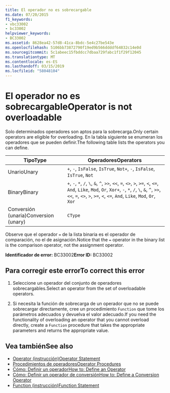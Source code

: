 ```yaml
---
title: El operador no es sobrecargable
ms.date: 07/20/2015
f1_keywords:
- vbc33002
- bc33002
helpviewer_keywords:
- BC33002
ms.assetid: 8628ea42-57d8-41ca-8bdc-5e4c27be543e
ms.openlocfilehash: 5106bb73872790f19ed9b566ddddf64832c14e0d
ms.sourcegitcommit: 5c1abeec15fbddcc7dbaa729fabc1f1f29f12045
ms.translationtype: MT
ms.contentlocale: es-ES
ms.lasthandoff: 03/15/2019
ms.locfileid: "58048104"
---
```

# <a name="operator-is-not-overloadable"></a><span data-ttu-id="c92ad-102">El operador no es sobrecargable</span><span class="sxs-lookup"><span data-stu-id="c92ad-102">Operator is not overloadable</span></span>
<span data-ttu-id="c92ad-103">Solo determinados operadores son aptos para la sobrecarga.</span><span class="sxs-lookup"><span data-stu-id="c92ad-103">Only certain operators are eligible for overloading.</span></span> <span data-ttu-id="c92ad-104">En la tabla siguiente se enumeran los operadores que se pueden definir.</span><span class="sxs-lookup"><span data-stu-id="c92ad-104">The following table lists the operators you can define.</span></span>  
  
|<span data-ttu-id="c92ad-105">Tipo</span><span class="sxs-lookup"><span data-stu-id="c92ad-105">Type</span></span>|<span data-ttu-id="c92ad-106">Operadores</span><span class="sxs-lookup"><span data-stu-id="c92ad-106">Operators</span></span>|  
|----------|---------------|  
|<span data-ttu-id="c92ad-107">Unario</span><span class="sxs-lookup"><span data-stu-id="c92ad-107">Unary</span></span>|<span data-ttu-id="c92ad-108">`+`, `-`, `IsFalse`, `IsTrue`, `Not`</span><span class="sxs-lookup"><span data-stu-id="c92ad-108">`+`, `-`, `IsFalse`, `IsTrue`, `Not`</span></span>|  
|<span data-ttu-id="c92ad-109">Binary</span><span class="sxs-lookup"><span data-stu-id="c92ad-109">Binary</span></span>|<span data-ttu-id="c92ad-110">`+`, `-`, `*`, `/`, `\`, `&`, `^`, `>>`, `<<`, `=`, `<>`, `>`, `>=`, `<`, `<=`, `And`, `Like`, `Mod`, `Or`, `Xor`</span><span class="sxs-lookup"><span data-stu-id="c92ad-110">`+`, `-`, `*`, `/`, `\`, `&`, `^`, `>>`, `<<`, `=`, `<>`, `>`, `>=`, `<`, `<=`, `And`, `Like`, `Mod`, `Or`, `Xor`</span></span>|  
|<span data-ttu-id="c92ad-111">Conversión (unaria)</span><span class="sxs-lookup"><span data-stu-id="c92ad-111">Conversion (unary)</span></span>|`CType`|  
  
 <span data-ttu-id="c92ad-112">Observe que el operador `=` de la lista binaria es el operador de comparación, no el de asignación.</span><span class="sxs-lookup"><span data-stu-id="c92ad-112">Notice that the `=` operator in the binary list is the comparison operator, not the assignment operator.</span></span>  
  
 <span data-ttu-id="c92ad-113">**Identificador de error:** BC33002</span><span class="sxs-lookup"><span data-stu-id="c92ad-113">**Error ID:** BC33002</span></span>  
  
## <a name="to-correct-this-error"></a><span data-ttu-id="c92ad-114">Para corregir este error</span><span class="sxs-lookup"><span data-stu-id="c92ad-114">To correct this error</span></span>  
  
1.  <span data-ttu-id="c92ad-115">Seleccione un operador del conjunto de operadores sobrecargables.</span><span class="sxs-lookup"><span data-stu-id="c92ad-115">Select an operator from the set of overloadable operators.</span></span>  
  
2.  <span data-ttu-id="c92ad-116">Si necesita la función de sobrecarga de un operador que no se puede sobrecargar directamente, cree un procedimiento `Function` que tome los parámetros adecuados y devuelva el valor adecuado.</span><span class="sxs-lookup"><span data-stu-id="c92ad-116">If you need the functionality of overloading an operator that you cannot overload directly, create a `Function` procedure that takes the appropriate parameters and returns the appropriate value.</span></span>  
  
## <a name="see-also"></a><span data-ttu-id="c92ad-117">Vea también</span><span class="sxs-lookup"><span data-stu-id="c92ad-117">See also</span></span>

- [<span data-ttu-id="c92ad-118">Operator (instrucción)</span><span class="sxs-lookup"><span data-stu-id="c92ad-118">Operator Statement</span></span>](../../visual-basic/language-reference/statements/operator-statement.md)
- [<span data-ttu-id="c92ad-119">Procedimientos de operadores</span><span class="sxs-lookup"><span data-stu-id="c92ad-119">Operator Procedures</span></span>](../../visual-basic/programming-guide/language-features/procedures/operator-procedures.md)
- [<span data-ttu-id="c92ad-120">Cómo: Definir un operador</span><span class="sxs-lookup"><span data-stu-id="c92ad-120">How to: Define an Operator</span></span>](../../visual-basic/programming-guide/language-features/procedures/how-to-define-an-operator.md)
- [<span data-ttu-id="c92ad-121">Cómo: Definir un operador de conversión</span><span class="sxs-lookup"><span data-stu-id="c92ad-121">How to: Define a Conversion Operator</span></span>](../../visual-basic/programming-guide/language-features/procedures/how-to-define-a-conversion-operator.md)
- [<span data-ttu-id="c92ad-122">Function (instrucción)</span><span class="sxs-lookup"><span data-stu-id="c92ad-122">Function Statement</span></span>](../../visual-basic/language-reference/statements/function-statement.md)
